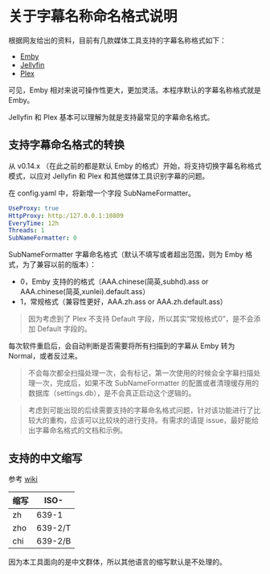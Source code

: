 # 关于字幕名称命名格式说明

根据网友给出的资料，目前有几款媒体工具支持的字幕名称格式如下：

* [Emby](https://support.emby.media/support/solutions/articles/44001159160-subtitles%EF%BC%8C)
* [Jellyfin](https://jellyfin.org/docs/general/server/media/subtitles.html)
* [Plex](https://support.plex.tv/articles/200471133-adding-local-subtitles-to-your-media/)

可见，Emby 相对来说可操作性更大，更加灵活。本程序默认的字幕名称格式就是 Emby。

Jellyfin 和 Plex 基本可以理解为就是支持最常见的字幕命名格式。

## 支持字幕命名格式的转换

从 v0.14.x （在此之前的都是默认 Emby 的格式）开始，将支持切换字幕名称格式模式，以应对 Jellyfin 和 Plex 和其他媒体工具识别字幕的问题。

在 config.yaml 中，将新增一个字段 SubNameFormatter。

```yaml
UseProxy: true
HttpProxy: http:/127.0.0.1:10809
EveryTime: 12h
Threads: 1
SubNameFormatter: 0
```

SubNameFormatter 字幕命名格式（默认不填写或者超出范围，则为 Emby 格式，为了兼容以前的版本）：

* 0，Emby 支持的的格式（AAA.chinese(简英,subhd).ass or AAA.chinese(简英,xunlei).default.ass）
* 1，常规格式（兼容性更好，AAA.zh.ass or AAA.zh.default.ass）

> 因为考虑到了 Plex 不支持 Default 字段，所以其实“常规格式0”，是不会添加 Default 字段的。

每次软件重启后，会自动判断是否需要将所有扫描到的字幕从 Emby 转为 Normal，或者反过来。

> 不会每次都全扫描处理一次，会有标记，第一次使用的时候会全字幕扫描处理一次，完成后，如果不改 SubNameFormatter 的配置或者清理缓存用的数据库（settings.db），是不会真正启动这个逻辑的。

> 考虑到可能出现的后续需要支持的字幕命名格式问题，针对该功能进行了比较大的重构，应该可以比较块的进行支持。有需求的请提 issue，最好能给出字幕命名格式的文档和示例。

## 支持的中文缩写

参考 [wiki](https://en.wikipedia.org/wiki/List_of_ISO_639-1_codes)

| 缩写 | ISO-    |
| ---- | ------- |
| zh   | 639-1   |
| zho  | 639-2/T |
| chi  | 639-2/B |

因为本工具面向的是中文群体，所以其他语言的缩写默认是不处理的。
